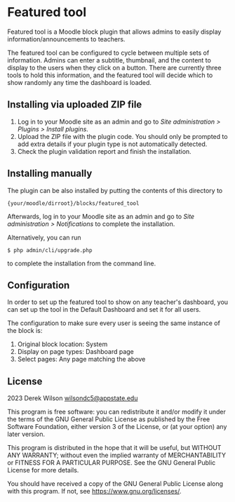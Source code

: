 # Featured tool #

Featured tool is a Moodle block plugin that allows admins to easily display information/announcements to teachers.

The featured tool can be configured to cycle between multiple sets of information. Admins can enter a subtitle, thumbnail, and the content to display to the users when they click on a button. There are currently three tools to hold this information, and the featured tool will decide which to show randomly any time the dashboard is loaded.

## Installing via uploaded ZIP file ##

1. Log in to your Moodle site as an admin and go to _Site administration >
   Plugins > Install plugins_.
2. Upload the ZIP file with the plugin code. You should only be prompted to add
   extra details if your plugin type is not automatically detected.
3. Check the plugin validation report and finish the installation.

## Installing manually ##

The plugin can be also installed by putting the contents of this directory to

    {your/moodle/dirroot}/blocks/featured_tool

Afterwards, log in to your Moodle site as an admin and go to _Site administration >
Notifications_ to complete the installation.

Alternatively, you can run

    $ php admin/cli/upgrade.php

to complete the installation from the command line.

## Configuration ##

In order to set up the featured tool to show on any teacher's dashboard, you can set up the tool in the Default Dashboard and set it for all users.

The configuration to make sure every user is seeing the same instance of the block is:

1. Original block location: System
2. Display on page types: Dashboard page
3. Select pages: Any page matching the above

## License ##

2023 Derek Wilson <wilsondc5@appstate.edu>

This program is free software: you can redistribute it and/or modify it under
the terms of the GNU General Public License as published by the Free Software
Foundation, either version 3 of the License, or (at your option) any later
version.

This program is distributed in the hope that it will be useful, but WITHOUT ANY
WARRANTY; without even the implied warranty of MERCHANTABILITY or FITNESS FOR A
PARTICULAR PURPOSE.  See the GNU General Public License for more details.

You should have received a copy of the GNU General Public License along with
this program.  If not, see <https://www.gnu.org/licenses/>.
